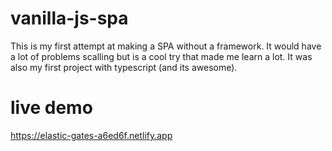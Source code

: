 # vanilla-js-spa
This is my first attempt at making a SPA without a framework. It would have a lot of problems scalling but is a cool try that made me learn a lot.
It was also my first project with typescript (and its awesome).

# live demo
https://elastic-gates-a6ed6f.netlify.app
